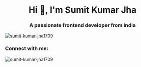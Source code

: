 <h1 align="center">Hi 👋, I'm Sumit Kumar Jha</h1>
<h3 align="center">A passionate frontend developer from India</h3>

<p align="left"> <a href="https://github.com/ryo-ma/github-profile-trophy"><img src="https://github-profile-trophy.vercel.app/?username=sumit-kumar-jha1709" alt="sumit-kumar-jha1709" /></a> </p>

<h3 align="left">Connect with me:</h3>
<p align="left">
</p>

<p><img align="center" src="https://github-readme-stats.vercel.app/api/top-langs?username=sumit-kumar-jha1709&show_icons=true&locale=en&layout=compact" alt="sumit-kumar-jha1709" /></p>


